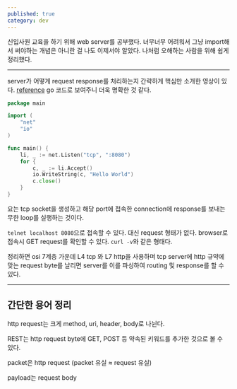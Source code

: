 ```yaml
---
published: true
category: dev
---
```

신입사원 교육을 하기 위해 web server를 공부했다. 너무너무 어려워서 그냥 import해서 써야하는 개념은 아니란 걸 나도 이제서야 알았다. 나처럼 오해하는 사람을 위해 쉽게 정리했다.

---

server가 어떻게 request response를 처리하는지 간략하게 핵심만 소개한 영상이 있다. [reference](https://www.youtube.com/watch?v=5eQJ-0y8TzE)
go 코드로 보여주니 더욱 명확한 것 같다.

```go
package main

import (
	"net"
	"io"
)

func main() {
	li, _ := net.Listen("tcp", ":8080")
	for {
		c, _ := li.Accept()
		io.WriteString(c, "Hello World")
        c.close()
	}
}
```

요는 tcp socket을 생성하고 해당 port에 접속한 connection에 response를 보내는 무한 loop를 실행하는 것이다.

`telnet localhost 8080`으로 접속할 수 있다. 대신 request 형태가 없다.
browser로 접속시 GET request를 확인할 수 있다. `curl -v`와 같은 형태다.

정리하면 osi 7계층 가운데 L4 tcp 와 L7 http을 사용하며 tcp server에 http 규약에 맞는 request byte를 날리면 server를 이를 파싱하여 routing 및 response를 할 수 있다. 

---

## 간단한 용어 정리

http request는 크게 method, uri, header, body로 나뉜다.

REST는 http request byte에 GET, POST 등 약속된 키워드를 추가한 것으로 볼 수 있다.

packet은 http request (packet 유실 ≈ request 유실)

payload는 request body
